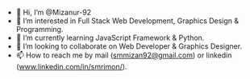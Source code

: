 - 👋 Hi, I’m @Mizanur-92
- 👀 I’m interested in Full Stack Web Development, Graphics Design & Programming.
- 🌱 I’m currently learning JavaScript Framework & Python.
- 💞️ I’m looking to collaborate on Web Developer & Graphics Designer.
- 📫 How to reach me by mail (smmizan92@gmail.com) or linkedin (www.linkedin.com/in/smrimon/).

<!---
Mizanur-92/Mizanur-92 is a ✨ special ✨ repository because its `README.md` (this file) appears on your GitHub profile.
You can click the Preview link to take a look at your changes.
--->

